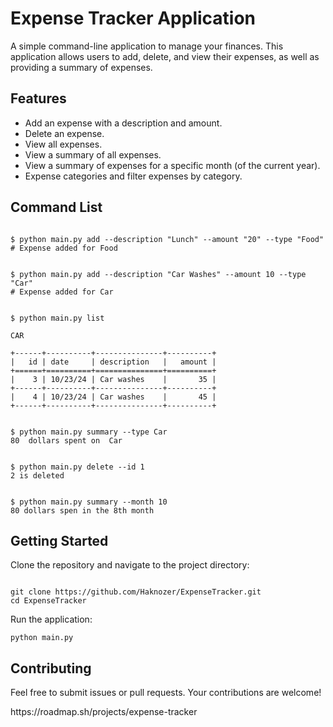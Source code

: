 <h1>Expense Tracker Application</h1>
<p>A simple command-line application to manage your finances. This application allows users to add, delete, and view their expenses, as well as providing a summary of expenses.</p>

<h2>Features</h2>
<ul>
    <li>Add an expense with a description and amount.</li>
    <li>Delete an expense.</li>
    <li>View all expenses.</li>
    <li>View a summary of all expenses.</li>
    <li>View a summary of expenses for a specific month (of the current year).</li>
    <li>Expense categories and filter expenses by category.</li>
  
</ul>

<h2>Command List</h2>

<pre><code>
$ python main.py add --description "Lunch" --amount "20" --type "Food" 
# Expense added for Food
</code></pre>

<pre><code>
$ python main.py add --description "Car Washes" --amount 10 --type "Car"
# Expense added for Car
</code></pre>

<pre><code>
$ python main.py list

CAR
  
+------+----------+---------------+----------+
|   id | date     | description   |   amount |
+======+==========+===============+==========+
|    3 | 10/23/24 | Car washes    |       35 |
+------+----------+---------------+----------+
|    4 | 10/23/24 | Car washes    |       45 |
+------+----------+---------------+----------+
</code></pre>

<pre><code>
$ python main.py summary --type Car
80  dollars spent on  Car
</code></pre>
<pre><code>
$ python main.py delete --id 1
2 is deleted
</code></pre>
<pre><code>
$ python main.py summary --month 10
80 dollars spen in the 8th month
</code></pre>


<h2>Getting Started</h2>
<p>Clone the repository and navigate to the project directory:</p>
<pre><code>
git clone https://github.com/Haknozer/ExpenseTracker.git
cd ExpenseTracker
</code></pre>

<p>Run the application:</p>
<pre><code>python main.py</code></pre>

<h2>Contributing</h2>
<p>Feel free to submit issues or pull requests. Your contributions are welcome!</p>
https://roadmap.sh/projects/expense-tracker
